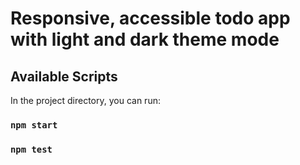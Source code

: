 # Responsive, accessible todo app with light and dark theme mode

## Available Scripts

In the project directory, you can run:

### `npm start`

### `npm test`


